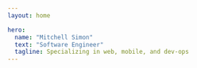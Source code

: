 ```yaml
---
layout: home

hero:
  name: "Mitchell Simon"
  text: "Software Engineer"
  tagline: Specializing in web, mobile, and dev-ops
---
```


<script setup lang="ts">
import ContactButtons from './components/ContactButtons.vue';
</script>

<ContactButtons />
